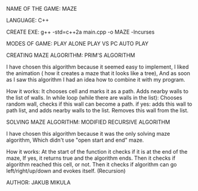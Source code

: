 NAME OF THE GAME: MAZE

LANGUAGE: C++

CREATE EXE: g++ -std=c++2a main.cpp -o MAZE -lncurses

MODES OF GAME:
	PLAY ALONE
	PLAY VS PC
	AUTO PLAY

CREATING MAZE ALGORITHM: PRIM'S ALGORITHM

I have chosen this algorithm because it seemed easy to implement, 
I liked the animation ( how it creates a maze that it looks like a tree),
And as soon as I saw this algorithm I had an idea how to combine it with my program.

How it works:
It chooses cell and marks it as a path.
Adds nearby walls to the list of walls.
In while loop (while there are walls in the list):
	Chooses random wall, checks if this wall can become a path.
	if yes: adds this wall to path list, and adds nearby walls to the list.
	Removes this wall from the list.


SOLVING MAZE ALGORITHM: MODIFIED RECURSIVE ALGORITHM

I have chosen this algorithm because it was the only solving maze algorithm,
Which didn't use "open start and end" maze. 

How it works:
At the start of the function it checks if it is at the end of the maze, 
If yes, it returns true and the algorithm ends.
Then it checks if algorithm reached this cell, or not.
Then it checks if algorithm can go left/right/up/down and evokes itself. (Recursion)


AUTHOR: JAKUB MIKULA